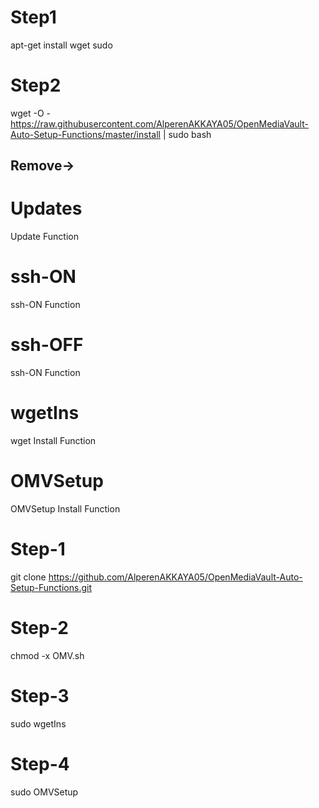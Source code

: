 
# Step1
apt-get install wget sudo
# Step2
wget -O - https://raw.githubusercontent.com/AlperenAKKAYA05/OpenMediaVault-Auto-Setup-Functions/master/install | sudo bash

Remove->
--------
# Updates
Update Function

# ssh-ON
ssh-ON Function

# ssh-OFF
ssh-ON Function

# wgetIns
wget Install Function

# OMVSetup
OMVSetup Install Function

# Step-1
git clone https://github.com/AlperenAKKAYA05/OpenMediaVault-Auto-Setup-Functions.git
# Step-2
chmod -x OMV.sh
# Step-3
sudo wgetIns
# Step-4
sudo OMVSetup
